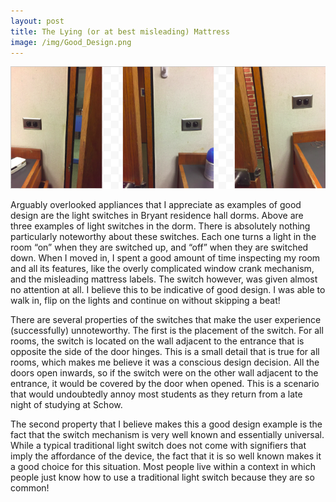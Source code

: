 ```yaml
---
layout: post
title: The Lying (or at best misleading) Mattress
image: /img/Good_Design.png
---
```

![Good Design](/img/Good_Design.png)

Arguably overlooked appliances that I appreciate as examples of good design are the light switches in Bryant residence hall dorms. Above are three examples of light switches in the dorm. There is absolutely nothing particularly noteworthy about these switches. Each one turns a light in the room “on” when they are switched up, and “off” when they are switched down. When I moved in, I spent a good amount of time inspecting my room and all its features, like the overly complicated window crank mechanism, and the misleading mattress labels. The switch however, was given almost no attention at all. I believe this to be indicative of good design. I was able to walk in, flip on the lights and continue on without skipping a beat!

There are several properties of the switches that make the user experience (successfully) unnoteworthy. The first is the placement of the switch. For all rooms, the switch is located on the wall adjacent to the entrance that is opposite the side of the door hinges. This is a small detail that is true for all rooms, which makes me believe it was a conscious design decision. All the doors open inwards, so if the switch were on the other wall adjacent to the entrance, it would be covered by the door when opened. This is a scenario that would undoubtedly annoy most students as they return from a late night of studying at Schow.

The second property that I believe makes this a good design example is the fact that the switch mechanism is very well known and essentially universal. While a typical traditional light switch does not come with signifiers that imply the affordance of the device, the fact that it is so well known makes it a good choice for this situation. Most people live within a context in which people just know how to use a traditional light switch because they are so common!

